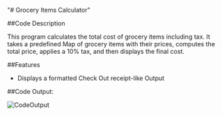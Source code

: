 "# Grocery Items Calculator" 

##Code Description

This program calculates the total cost of grocery items including tax. 
It takes a predefined Map of grocery items with their prices, 
computes the total price, applies a 10% tax, and then displays the final cost.

##Features
- Displays a formatted Check Out receipt-like Output
  
##Code Output:

![CodeOutput](https://github.com/user-attachments/assets/eccf2f39-6b1a-4dc6-8b77-9766ea2ba02e)
